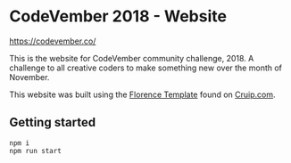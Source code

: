 # CodeVember 2018 - Website

https://codevember.co/

This is the website for CodeVember community challenge, 2018. A challenge to all creative coders to make something new over the month of November.

This website was built using the [Florence Template](https://demo.cruip.com/florence/) found on [Cruip.com](https://cruip.com/).

## Getting started

```
npm i
npm run start
```
